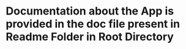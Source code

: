 # Documentation about the App is provided in the doc file present in Readme Folder in Root Directory
